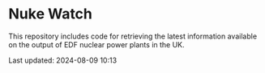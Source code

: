 # Nuke Watch

This repository includes code for retrieving the latest information available on the output of EDF nuclear power plants in the UK.

Last updated: 2024-08-09 10:13